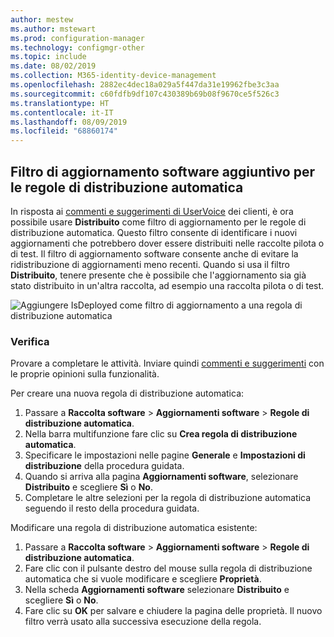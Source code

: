 ```yaml
---
author: mestew
ms.author: mstewart
ms.prod: configuration-manager
ms.technology: configmgr-other
ms.topic: include
ms.date: 08/02/2019
ms.collection: M365-identity-device-management
ms.openlocfilehash: 2882ec4dec18a029a5f447da31e19962fbe3c3aa
ms.sourcegitcommit: c60fdfb9df107c430389b69b08f9670ce5f526c3
ms.translationtype: HT
ms.contentlocale: it-IT
ms.lasthandoff: 08/09/2019
ms.locfileid: "68860174"
---
```

## <a name="additional-software-update-filter-for-adrs"></a>Filtro di aggiornamento software aggiuntivo per le regole di distribuzione automatica

In risposta ai [commenti e suggerimenti di UserVoice](https://configurationmanager.uservoice.com/forums/300492-ideas/suggestions/18966352-adr-new-search-criteria-deployed-yes-no) dei clienti, è ora possibile usare **Distribuito** come filtro di aggiornamento per le regole di distribuzione automatica. Questo filtro consente di identificare i nuovi aggiornamenti che potrebbero dover essere distribuiti nelle raccolte pilota o di test. Il filtro di aggiornamento software consente anche di evitare la ridistribuzione di aggiornamenti meno recenti. Quando si usa il filtro **Distribuito**, tenere presente che è possibile che l'aggiornamento sia già stato distribuito in un'altra raccolta, ad esempio una raccolta pilota o di test.

![Aggiungere IsDeployed come filtro di aggiornamento a una regola di distribuzione automatica](../../media/4852033-isdeployed-adr-filter.png)

### <a name="try-it-out"></a>Verifica

Provare a completare le attività. Inviare quindi [commenti e suggerimenti](/sccm/core/understand/find-help#product-feedback) con le proprie opinioni sulla funzionalità.

Per creare una nuova regola di distribuzione automatica:

1. Passare a **Raccolta software** > **Aggiornamenti software** > **Regole di distribuzione automatica**.
1. Nella barra multifunzione fare clic su **Crea regola di distribuzione automatica**.
1. Specificare le impostazioni nelle pagine **Generale** e **Impostazioni di distribuzione** della procedura guidata.
1. Quando si arriva alla pagina **Aggiornamenti software**, selezionare **Distribuito** e scegliere **Sì** o **No**.
1. Completare le altre selezioni per la regola di distribuzione automatica seguendo il resto della procedura guidata.

Modificare una regola di distribuzione automatica esistente:

1. Passare a **Raccolta software** > **Aggiornamenti software** > **Regole di distribuzione automatica**.
1. Fare clic con il pulsante destro del mouse sulla regola di distribuzione automatica che si vuole modificare e scegliere **Proprietà**.
1. Nella scheda **Aggiornamenti software** selezionare **Distribuito** e scegliere **Sì** o **No**. 
1. Fare clic su **OK** per salvare e chiudere la pagina delle proprietà. Il nuovo filtro verrà usato alla successiva esecuzione della regola.

